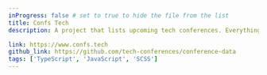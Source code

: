 ```yaml
---
inProgress: false # set to true to hide the file from the list
title: Confs Tech
description: A project that lists upcoming tech conferences. Everything is free and will stay free. It's aimed to be simple and without useless clutter.

link: https://www.confs.tech
github_link: https://github.com/tech-conferences/conference-data
tags: ['TypeScript', 'JavaScript', 'SCSS']
---
```

